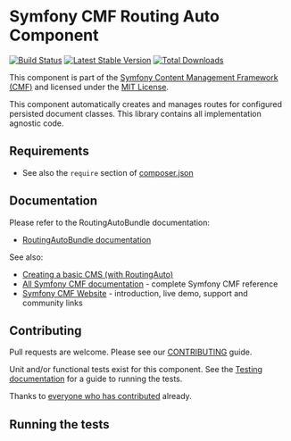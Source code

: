 # Symfony CMF Routing Auto Component

[![Build Status](https://secure.travis-ci.org/symfony-cmf/RoutingAuto.png)](http://travis-ci.org/symfony-cmf/RoutingAuto)
[![Latest Stable Version](https://poser.pugx.org/symfony-cmf/routing-auto/version.png)](https://packagist.org/packages/symfony-cmf/routing-auto)
[![Total Downloads](https://poser.pugx.org/symfony-cmf/routing-auto/d/total.png)](https://packagist.org/packages/symfony-cmf/routing-auto)

This component is part of the [Symfony Content Management Framework (CMF)](http://cmf.symfony.com/)
and licensed under the [MIT License](LICENSE).

This component automatically creates and manages routes for configured persisted
document classes. This library contains all implementation agnostic code.

## Requirements 

* See also the `require` section of [composer.json](composer.json)

## Documentation

Please refer to the RoutingAutoBundle documentation:

* [RoutingAutoBundle documentation](http://symfony.com/doc/master/cmf/bundles/routing_auto/index.html)

See also:

* [Creating a basic CMS (with RoutingAuto)](http://symfony.com/doc/master/cmf/cookbook/creating_a_cms/index.html)
* [All Symfony CMF documentation](http://symfony.com/doc/master/cmf/index.html) - complete Symfony CMF reference
* [Symfony CMF Website](http://cmf.symfony.com/) - introduction, live demo, support and community links

## Contributing

Pull requests are welcome. Please see our
[CONTRIBUTING](https://github.com/symfony-cmf/symfony-cmf/blob/master/CONTRIBUTING.md)
guide.

Unit and/or functional tests exist for this component. See the
[Testing documentation](http://symfony.com/doc/master/cmf/components/testing.html)
for a guide to running the tests.

Thanks to
[everyone who has contributed](https://github.com/symfony-cmf/RoutingAuto/contributors) already.
## Running the tests
